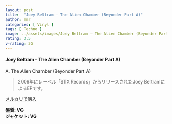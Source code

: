 ```yaml
---
layout: post
title:  "Joey Beltram – The Alien Chamber (Beyonder Part A)"
author: mmr
categories: [ Vinyl ]
tags: [ Techno ]
image: ../assets/images/Joey Beltram – The Alien Chamber (Beyonder Part A).jpg
rating: 3.5
v-rating: 3G
---
```


#### Joey Beltram – The Alien Chamber (Beyonder Part A)

A. The Alien Chamber (Beyonder Part A)

> 2006年にレーベル「STX Records」からリリースされたJoey BeltramによるEPです。


[メルカリで購入](https://jp.mercari.com/item/m50569703435)

<div class="mt-4 mb-4 d-flex align-items-center">
<strong class="mr-1">盤質: VG</strong>
</div>
<div class="mt-4 mb-4 d-flex align-items-center">
<strong class="mr-1">ジャケット: VG</strong>
</div>
